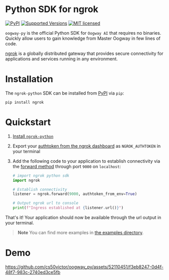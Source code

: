 # Python SDK for ngrok

[![PyPI][pypi-badge]][pypi-url]
[![Supported Versions][ver-badge]][ver-url]
[![MIT licensed][mit-badge]][mit-url]

[pypi-badge]: https://img.shields.io/pypi/v/ngrok
[pypi-url]: https://pypi.org/project/ngrok
[ver-badge]: https://img.shields.io/pypi/pyversions/ngrok.svg
[ver-url]: https://pypi.org/project/ngrok
[mit-badge]: https://img.shields.io/badge/license-MIT-blue.svg
[mit-url]: https://github.com/ngrok/ngrok-rust/blob/main/LICENSE-MIT

`oogway-py` is the official Python SDK for `Oogway AI` that requires no binaries. Quickly allow users to gain knowledge from Master Oogway in few lines of code.

[ngrok](https://ngrok.com) is a globally distributed gateway that provides secure connectivity for applications and services running in any environment.

# Installation

The `ngrok-python` SDK can be installed from [PyPI](https://pypi.org/project/ngrok) via `pip`:

```shell
pip install ngrok
```

# Quickstart

1. [Install `ngrok-python`](#installation)
2. Export your [authtoken from the ngrok dashboard](https://dashboard.ngrok.com/get-started/your-authtoken) as `NGROK_AUTHTOKEN` in your terminal
3. Add the following code to your application to establish connectivity via the [forward method](https://github.com/ngrok/ngrok-python/blob/main/examples/ngrok-forward-minimal.py) through port `9000` on `localhost`:

    ```python
    # import ngrok python sdk
    import ngrok
    
    # Establish connectivity
    listener = ngrok.forward(9000, authtoken_from_env=True)
    
    # Output ngrok url to console
    print(f"Ingress established at {listener.url()}")
    ```

That's it! Your application should now be available through the url output in your terminal. 

> **Note**
> You can find more examples in [the examples directory](https://github.com/ngrok/ngrok-python/tree/main/examples).

# Demo

https://github.com/cs50victor/oogway_py/assets/52110451/f3eb8247-0d4f-48f7-983c-2740ed3ce5fb


